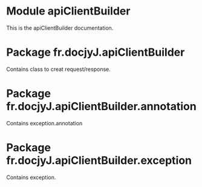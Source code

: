 # Module apiClientBuilder

This is the apiClientBuilder documentation.

# Package fr.docjyJ.apiClientBuilder

Contains class to creat request/response.

# Package fr.docjyJ.apiClientBuilder.annotation

Contains exception.annotation


# Package fr.docjyJ.apiClientBuilder.exception

Contains exception.


